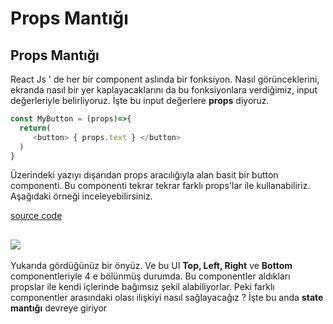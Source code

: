 # Props Mantığı

## Props Mantığı

React Js ' de her bir component aslında bir fonksiyon. Nasıl görünceklerini, ekranda nasıl bir yer kaplayacaklarını da bu fonksiyonlara verdiğimiz, input değerleriyle belirliyoruz. İşte bu input değerlere **props** diyoruz.

```javascript
const MyButton = (props)=>{
  return( 
     <button> { props.text } </button>
  )
}
```

Üzerindeki yazıyı dışarıdan props aracılığıyla alan basit bir button componenti. Bu componenti tekrar tekrar farklı props'lar ile kullanabiliriz. Aşağıdaki örneği inceleyebilirsiniz.

[source code](http://jsbin.com/mebesol/9/edit?html,js,output)

## ![](https://github.com/ysfzrn/react-native-turkce/tree/37853d6e5cb460c3118cb5ab0091ea8bf845ba4d/.gitbook/assets/desktop22%20%281%29.png)

Yukarıda gördüğünüz bir önyüz. Ve bu UI **Top, Left, Right** ve **Bottom** componentleriyle 4 e bölünmüş durumda. Bu componentler aldıkları propslar ile kendi içlerinde bağımsız şekil alabiliyorlar. Peki farklı componentler arasındaki olası ilişkiyi nasıl sağlayacağız ? İşte bu anda **state mantığı** devreye giriyor

